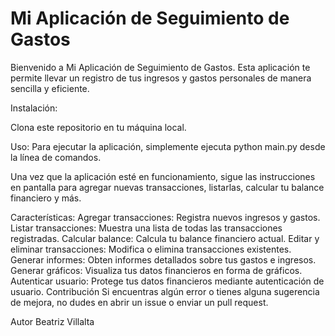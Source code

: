 # Mi Aplicación de Seguimiento de Gastos


Bienvenido a Mi Aplicación de Seguimiento de Gastos. Esta aplicación te permite llevar un registro de tus ingresos y gastos personales de manera sencilla y eficiente.

Instalación:

Clona este repositorio en tu máquina local.

Uso:
Para ejecutar la aplicación, simplemente ejecuta python main.py desde la línea de comandos.

Una vez que la aplicación esté en funcionamiento, sigue las instrucciones en pantalla para agregar nuevas transacciones, listarlas, calcular tu balance financiero y más.

Características:
Agregar transacciones: Registra nuevos ingresos y gastos.
Listar transacciones: Muestra una lista de todas las transacciones registradas.
Calcular balance: Calcula tu balance financiero actual.
Editar y eliminar transacciones: Modifica o elimina transacciones existentes.
Generar informes: Obten informes detallados sobre tus gastos e ingresos.
Generar gráficos: Visualiza tus datos financieros en forma de gráficos.
Autenticar usuario: Protege tus datos financieros mediante autenticación de usuario.
Contribución
Si encuentras algún error o tienes alguna sugerencia de mejora, no dudes en abrir un issue o enviar un pull request.

Autor
Beatriz Villalta
